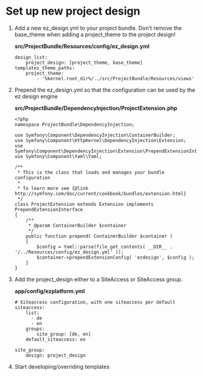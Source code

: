 #  Set up new project design 

1.  Add a new ez\_design.yml to your project bundle.
    Don't remove the base\_theme when adding a project\_theme to the project design\!

    **src/ProjectBundle/Resources/config/ez\_design.yml**

    ``` 
    design_list:
        project_design: [project_theme, base_theme]
    templates_theme_paths:
        project_theme:
            - '%kernel.root_dir%/../src/ProjectBundle/Resources/views'
    ```

2.  Prepend the ez\_design.yml so that the configuration can be used by the ez design engine

    **src/ProjectBundle/DependencyInjection/ProjectExtension.php**

    ``` 
    <?php
    namespace ProjectBundle\DependencyInjection;
    
    use Symfony\Component\DependencyInjection\ContainerBuilder;
    use Symfony\Component\HttpKernel\DependencyInjection\Extension;
    use Symfony\Component\DependencyInjection\Extension\PrependExtensionInterface;
    use Symfony\Component\Yaml\Yaml;
    
    /**
     * This is the class that loads and manages your bundle configuration
     *
     * To learn more see {@link http://symfony.com/doc/current/cookbook/bundles/extension.html}
     */
    class ProjectExtension extends Extension implements PrependExtensionInterface
    {
        /**
         * @param ContainerBuilder $container
         */
        public function prepend( ContainerBuilder $container )
        {
            $config = Yaml::parse(file_get_contents( __DIR__ . '/../Resources/config/ez_design.yml' ));
            $container->prependExtensionConfig( 'ezdesign', $config );
        }
    }
    ```

3.  Add the project\_design either to a SiteAccess or SiteAccess group.

    **app/config/ezplatform.yml**

    ``` 
    # Siteaccess configuration, with one siteaccess per default
    siteaccess:
        list:
          - de
          - en
        groups:
            site_group: [de, en]
        default_siteaccess: en

    site_group:
        design: project_design
    ```

4.  Start developing/overriding templates

